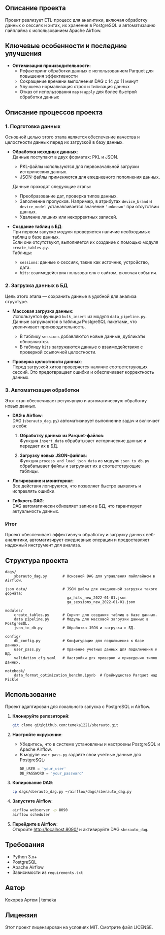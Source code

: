 ## Описание проекта

Проект реализует ETL-процесс для аналитики, включая обработку данных о сессиях и хитах, их хранение в PostgreSQL и автоматизацию пайплайна с использованием Apache Airflow.

## Ключевые особенности и последние улучшения

- **Оптимизация производительности**:
  - Рефакторинг обработки данных с использованием Parquet для повышения эффективности
  - Сокращение времени выполнения DAG с 14 до 11 минут
  - Улучшена нормализация строк и типизация данных
  - Отказ от использования `map` и `apply` для более быстрой обработки данных

## Описание процессов проекта

### 1. **Подготовка данных**  
   Основной целью этого этапа является обеспечение качества и целостности данных перед их загрузкой в базу данных.  

   - **Обработка исходных данных**:  
     Данные поступают в двух форматах: PKL и JSON.  
     - PKL-файлы используются для первоначальной загрузки исторических данных.  
     - JSON-файлы применяются для ежедневного пополнения данных.  

     Данные проходят следующие этапы:
     - Преобразование дат, проверка типов данных.
     - Заполнение пропусков. Например, в атрибутах `device_brand` и `device_model` устанавливается значение `'unknown'` при отсутствии данных.
     - Удаление лишних или некорректных записей.

   - **Создание таблиц в БД**:  
     При первом запуске модуля проверяется наличие необходимых таблиц в базе данных.  
     Если они отсутствуют, выполняется их создание с помощью модуля `create_tables.py`.  
     Таблицы:
     - `sessions`: данные о сессиях, такие как источник, устройство, дата.
     - `hits`: взаимодействия пользователя с сайтом, включая события.

### 2. **Загрузка данных в БД**  
   Цель этого этапа — сохранить данные в удобной для анализа структуре.  

   - **Массовая загрузка данных**:  
     Используется функция `bulk_insert` из модуля `data_pipeline.py`. Данные загружаются в таблицы PostgreSQL пакетами, что увеличивает производительность.  
     - В таблицу `sessions` добавляются новые данные, дубликаты обновляются.
     - В таблицу `hits` загружаются данные о взаимодействиях с проверкой ссылочной целостности.

   - **Проверка целостности данных**:  
     Перед загрузкой хитов проверяется наличие соответствующих сессий. Это предотвращает ошибки и обеспечивает корректность данных.

### 3. **Автоматизация обработки**  
   Этот этап обеспечивает регулярную и автоматическую обработку новых данных.  

   - **DAG в Airflow**:  
     DAG (`sberauto_dag.py`) автоматизирует выполнение задач и включает в себя:  
     
     1. **Обработку данных из Parquet-файлов**:  
        Функция `insert_data` обрабатывает исторические данные и передает их в БД.  

     2. **Загрузку новых JSON-файлов**:  
        Функция `process_and_load_json_data` из модуля `json_to_db.py` обрабатывает файлы и загружает их в соответствующие таблицы.  

   - **Логирование и мониторинг**:  
     Все действия логируются, что позволяет быстро выявлять и исправлять ошибки.

   - **Гибкость DAG**:  
     DAG автоматически обновляет записи в БД, что гарантирует актуальность данных.

### Итог  
Проект обеспечивает эффективную обработку и загрузку данных веб-аналитики, автоматизирует ежедневные операции и предоставляет надежный инструмент для анализа.

## Структура проекта

```plaintext
dags/
    sberauto_dag.py       # Основной DAG для управления пайплайном в Airflow.
    
json_data/                # JSON файлы для ежедневной загрузки такого формата:
                            ga_hits_new_2022-01-01.json
                            ga_sessions_new_2022-01-01.json 

modules/
    create_tables.py      # Скрипт для создания таблиц в базе данных.
    data_pipeline.py      # Модуль для массовой загрузки данных в PostgreSQL.
    json_to_db.py         # Обработка JSON и загрузка в БД.

config/
    db_config.py          # Конфигурации для подключения к базе данных.
    user_pass.py          # Хранение учетных данных для подключения к БД.
    validation_cfg.yaml   # Настройки для проверки и приведения типов данных.

notebook/                 
    data_format_optimization_benchm.ipynb  # Преймущество Parquet над Pickle
```

## Использование

Проект адаптирован для локального запуска с PostgreSQL и Airflow.

1. **Клонируйте репозиторий**:
   ```bash
   git clone git@github.com:temeka1221/sberauto.git
   ```

2. **Настройте окружение**:
   - Убедитесь, что в системе установлены и настроены PostgreSQL и Apache Airflow.
   - В модуле `user_pass.py` задайте свои учетные данные для PostgreSQL:
     ```python
     DB_USER = 'your_user'
     DB_PASSWORD = 'your_password'
     ```
3. **Копирование DAG**:
   ```bash
   cp dags/sberauto_dag.py ~/airflow/dags/sberauto_dag.py
   ```

4. **Запустите Airflow**:
   ```bash
   airflow webserver -p 8090
   airflow scheduler
   ```

5. **Перейдите в Airflow**:  
   Откройте [http://localhost:8090/](http://localhost:8090/) и активируйте DAG `sberauto_dag`.


## Требования

- Python 3.x+
- PostgreSQL
- Apache Airflow
- Зависимости из `requirements.txt`

## Автор

Кокорев Артем | temeka

## Лицензия

Этот проект лицензирован на условиях MIT. Смотрите файл LICENSE.
